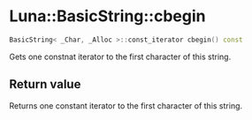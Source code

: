 # Luna::BasicString::cbegin

```c++
BasicString< _Char, _Alloc >::const_iterator cbegin() const
```

Gets one constnat iterator to the first character of this string. 



## Return value
Returns one constant iterator to the first character of this string. 

